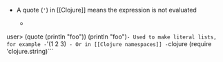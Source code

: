 - A quote (`'`) in [[Clojure]] means the expression is not evaluated
    - ```clojure
user> (quote (println "foo"))
(println "foo")```
    - Used to make literal lists, for example
        - ```'(1 2 3)``` 
    - Or in [[Clojure namespaces]]
        - ```clojure
(require 'clojure.string)```
